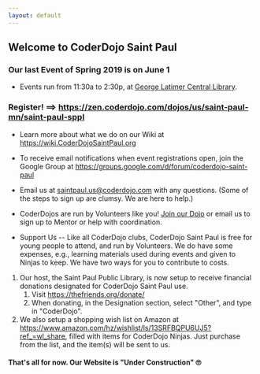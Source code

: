 ```yaml
---
layout: default
---
```


## Welcome to CoderDojo Saint Paul

### Our last Event of Spring 2019 is on June 1

* Events run from 11:30a to 2:30p, at <a target="_blank" href="https://sppl.org/locations/C/">George Latimer Central Library</a>.

### Register! &#61;&#61;&gt; <a target="_blank" href="https://zen.coderdojo.com/dojos/us/saint-paul-mn/saint-paul-sppl">https://zen.coderdojo.com/dojos/us/saint-paul-mn/saint-paul-sppl</a>

* Learn more about what we do on our Wiki at <a target="_blank" href="https://wiki.coderdojosaintpaul.org">https://wiki.CoderDojoSaintPaul.org</a>

* To receive email notifications when event registrations open, join the Google Group at <a target="_blank" href="https://groups.google.com/d/forum/coderdojo-saint-paul">https://groups.google.com/d/forum/coderdojo-saint-paul</a>

* Email us at <a target="_blank" href="mailto:saintpaul.us@coderdojo.com">saintpaul.us@coderdojo.com</a> with any questions.  (Some of the steps to sign up are clumsy.  We are here to help.)

* CoderDojos are run by Volunteers like you!  <a target="_blank" href="https://zen.coderdojo.com/dojos/us/saint-paul-mn/saint-paul-sppl">Join our Dojo</a> or email us to sign up to Mentor or help with coordination.

* Support Us -- Like all CoderDojo clubs, CoderDojo Saint Paul is free for young people to attend, and run by Volunteers.  We do have some expenses, e.g., learning materials used during events and given to Ninjas to keep.  We have two ways for you to contribute to costs.

<ol>
  <li>Our host, the Saint Paul Public Library, is now setup to receive financial donations designated for CoderDojo Saint Paul use.
    <ol>
      <li>Visit <a target="_blank" href="https://thefriends.org/donate/">https://thefriends.org/donate/</a></li>
      <li>When donating, in the Designation section, select "Other", and type in "CoderDojo".</li>
    </ol>
  </li>
  <li>We also setup a shopping wish list on Amazon at <a target="_blank" href="https://www.amazon.com/hz/wishlist/ls/13SRFBQPU6UJ5?ref_=wl_share">https://www.amazon.com/hz/wishlist/ls/13SRFBQPU6UJ5?ref_=wl_share</a>, filled with items for CoderDojo Ninjas.  Just purchase from the list, and the item(s) will be sent to us.</li>
</ol>

#### That's all for now.  Our Website is &quot;Under Construction&quot; 🙄
